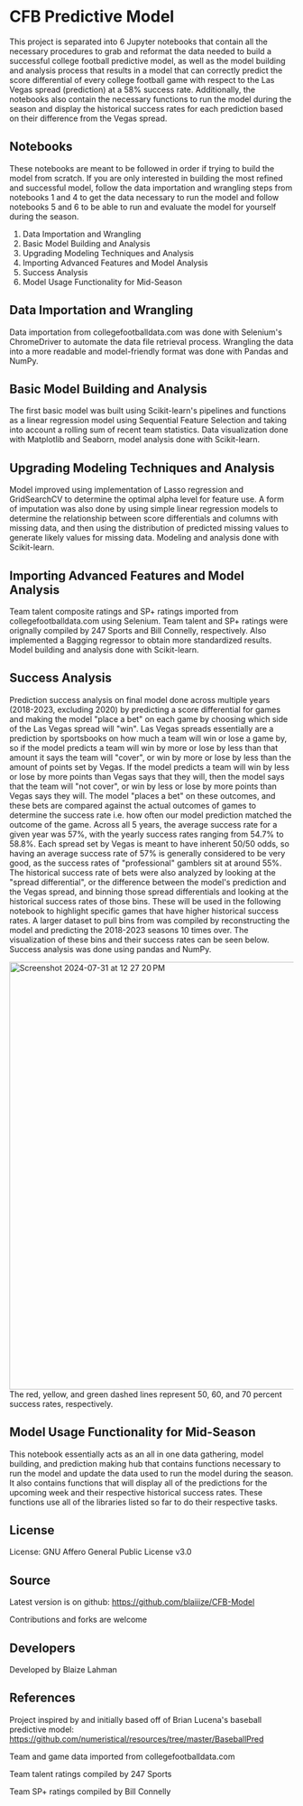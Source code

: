 # CFB Predictive Model
This project is separated into 6 Jupyter notebooks that contain all the necessary procedures to grab and reformat the data needed to build a successful college football predictive model, as well as the model building and analysis process that results in a model that can correctly predict the score differential of every college football game with respect to the Las Vegas spread (prediction) at a 58% success rate. Additionally, the notebooks also contain the necessary functions to run the model during the season and display the historical success rates for each prediction based on their difference from the Vegas spread.
## Notebooks
These notebooks are meant to be followed in order if trying to build the model from scratch. If you are only interested in building the most refined and successful model, follow the data importation and wrangling steps from notebooks 1 and 4 to get the data necessary to run the model and follow notebooks 5 and 6 to be able to run and evaluate the model for yourself during the season.
1.  Data Importation and Wrangling
2.  Basic Model Building and Analysis
3.  Upgrading Modeling Techniques and Analysis
4.  Importing Advanced Features and Model Analysis
5.  Success Analysis
6.  Model Usage Functionality for Mid-Season
## Data Importation and Wrangling
Data importation from collegefootballdata.com was done with Selenium's ChromeDriver to automate the data file retrieval process. Wrangling the data into a more readable and model-friendly format was done with Pandas and NumPy.
## Basic Model Building and Analysis
The first basic model was built using Scikit-learn's pipelines and functions as a linear regression model using Sequential Feature Selection and taking into account a rolling sum of recent team statistics. Data visualization done with Matplotlib and Seaborn, model analysis done with Scikit-learn.
## Upgrading Modeling Techniques and Analysis
Model improved using implementation of Lasso regression and GridSearchCV to determine the optimal alpha level for feature use. A form of imputation was also done by using simple linear regression models to determine the relationship between score differentials and columns with missing data, and then using the distribution of predicted missing values to generate likely values for missing data. Modeling and analysis done with Scikit-learn.
## Importing Advanced Features and Model Analysis
Team talent composite ratings and SP+ ratings imported from collegefootballdata.com using Selenium. Team talent and SP+ ratings were orignally compiled by 247 Sports and Bill Connelly, respectively. Also implemented a Bagging regressor to obtain more standardized results. Model building and analysis done with Scikit-learn.
## Success Analysis
Prediction success analysis on final model done across multiple years (2018-2023, excluding 2020) by predicting a score differential for games and making the model "place a bet" on each game by choosing which side of the Las Vegas spread will "win". Las Vegas spreads essentially are a prediction by sportsbooks on how much a team will win or lose a game by, so if the model predicts a team will win by more or lose by less than that amount it says the team will "cover", or win by more or lose by less than the amount of points set by Vegas. If the model predicts a team will win by less or lose by more points than Vegas says that they will, then the model says that the team will "not cover", or win by less or lose by more points than Vegas says they will. The model "places a bet" on these outcomes, and these bets are compared against the actual outcomes of games to determine the success rate i.e. how often our model prediction matched the outcome of the game. Across all 5 years, the average success rate for a given year was 57%, with the yearly success rates ranging from 54.7% to 58.8%. Each spread set by Vegas is meant to have inherent 50/50 odds, so having an average success rate of 57% is generally considered to be very good, as the success rates of "professional" gamblers sit at around 55%. The historical success rate of bets were also analyzed by looking at the "spread differential", or the difference between the model's prediction and the Vegas spread, and binning those spread differentials and looking at the historical success rates of those bins. These will be used in the following notebook to highlight specific games that have higher historical success rates. A larger dataset to pull bins from was compiled by reconstructing the model and predicting the 2018-2023 seasons 10 times over. The visualization of these bins and their success rates can be seen below. Success analysis was done using pandas and NumPy.

<img width="758" alt="Screenshot 2024-07-31 at 12 27 20 PM" src="https://github.com/user-attachments/assets/7a84a575-0d5f-4d5c-bbc4-a239c739f369">
The red, yellow, and green dashed lines represent 50, 60, and 70 percent success rates, respectively.

## Model Usage Functionality for Mid-Season
This notebook essentially acts as an all in one data gathering, model building, and prediction making hub that contains functions necessary to run the model and update the data used to run the model during the season. It also contains functions that will display all of the predictions for the upcoming week and their respective historical success rates. These functions use all of the libraries listed so far to do their respective tasks. 

## License
License: GNU Affero General Public License v3.0

## Source
Latest version is on github: https://github.com/blaiiize/CFB-Model

Contributions and forks are welcome

## Developers
Developed by Blaize Lahman

## References
Project inspired by and initially based off of Brian Lucena's baseball predictive model: https://github.com/numeristical/resources/tree/master/BaseballPred

Team and game data imported from collegefootballdata.com

Team talent ratings compiled by 247 Sports

Team SP+ ratings compiled by Bill Connelly

